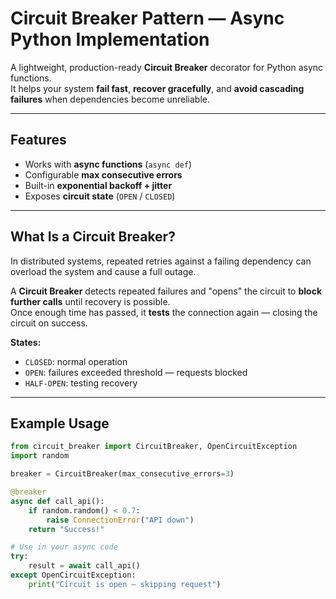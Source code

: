 # Circuit Breaker Pattern — Async Python Implementation

A lightweight, production-ready **Circuit Breaker** decorator for Python async functions.  
It helps your system **fail fast**, **recover gracefully**, and **avoid cascading failures** when dependencies become unreliable.

---

## Features

- Works with **async functions** (`async def`)
- Configurable **max consecutive errors**
- Built-in **exponential backoff + jitter**
- Exposes **circuit state** (`OPEN` / `CLOSED`)
---

## What Is a Circuit Breaker?

In distributed systems, repeated retries against a failing dependency can overload the system and cause a full outage.

A **Circuit Breaker** detects repeated failures and "opens" the circuit to **block further calls** until recovery is possible.  
Once enough time has passed, it **tests** the connection again — closing the circuit on success.

**States:**
- `CLOSED`: normal operation  
- `OPEN`: failures exceeded threshold — requests blocked  
- `HALF-OPEN`: testing recovery  

---

## Example Usage

```python
from circuit_breaker import CircuitBreaker, OpenCircuitException
import random

breaker = CircuitBreaker(max_consecutive_errors=3)

@breaker
async def call_api():
    if random.random() < 0.7:
        raise ConnectionError("API down")
    return "Success!"

# Use in your async code
try:
    result = await call_api()
except OpenCircuitException:
    print("Circuit is open — skipping request")

